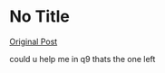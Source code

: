 # No Title

[Original Post](https://discourse.onlinedegree.iitm.ac.in/t/164277/329)

<p>could u help me in q9 thats the one left</p>